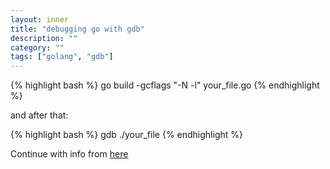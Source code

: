 ```yaml
---
layout: inner
title: "debugging go with gdb"
description: ""
category: ""
tags: ["golang", "gdb"]
---
```

{% highlight bash %}
go build -gcflags "-N -l" your_file.go
{% endhighlight %}

and after that:

{% highlight bash %}
gdb ./your_file
{% endhighlight %}

Continue with info from [here](http://golang.org/doc/gdb)

